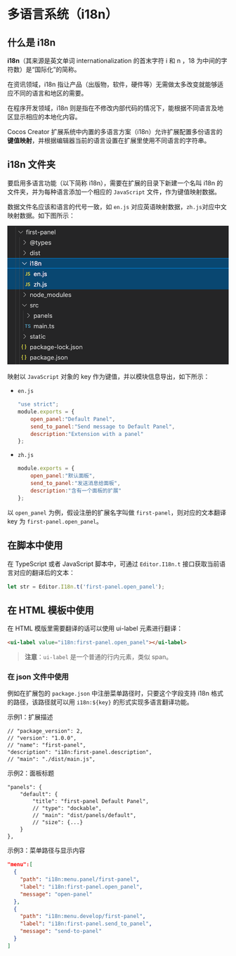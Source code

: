 # 多语言系统（i18n）

## 什么是 i18n

**i18n**（其来源是英文单词 internationalization 的首末字符 i 和 n ，18 为中间的字符数）是“国际化”的简称。

在资讯领域，i18n 指让产品（出版物，软件，硬件等）无需做太多改变就能够适应不同的语言和地区的需要。

在程序开发领域，i18n 则是指在不修改内部代码的情况下，能根据不同语言及地区显示相应的本地化内容。

Cocos Creator 扩展系统中内置的多语言方案（i18n）允许扩展配置多份语言的 **键值映射**，并根据编辑器当前的语言设置在扩展里使用不同语言的字符串。

## i18n 文件夹

要启用多语言功能（以下简称 i18n），需要在扩展的目录下新建一个名叫 i18n 的文件夹，并为每种语言添加一个相应的 `JavaScript` 文件，作为键值映射数据。

数据文件名应该和语言的代号一致，如 `en.js` 对应英语映射数据，`zh.js`对应中文映射数据。如下图所示：

![i18n-folder](./image/i18n-folder.png)

映射以 `JavaScript` 对象的 key 作为键值，并以模块信息导出，如下所示：

- `en.js`

  ```javascript
  "use strict";
  module.exports = {
      open_panel:"Default Panel",
      send_to_panel:"Send message to Default Panel",
      description:"Extension with a panel"
  };
  ```

- `zh.js`

  ```javascript
  module.exports = {
      open_panel:"默认面板",
      send_to_panel:"发送消息给面板",
      description:"含有一个面板的扩展"
  };
  ```

以 `open_panel` 为例，假设注册的扩展名字叫做 `first-panel`，则对应的文本翻译 key 为 `first-panel.open_panel`。

## 在脚本中使用

在 TypeScript 或者 JavaScript 脚本中，可通过 `Editor.I18n.t` 接口获取当前语言对应的翻译后的文本：

```typescript
let str = Editor.I18n.t('first-panel.open_panel');
```

## 在 HTML 模板中使用

在 HTML 模版里需要翻译的话可以使用 ui-label 元素进行翻译：

```html
<ui-label value="i18n:first-panel.open_panel"></ui-label>
```

> **注意**：`ui-label` 是一个普通的行内元素，类似 span。

### 在 json 文件中使用

例如在扩展包的 `package.json` 中注册菜单路径时，只要这个字段支持 i18n 格式的路径，该路径就可以用 `i18n:${key}` 的形式实现多语言翻译功能。

示例1：扩展描述

```json5
// "package_version": 2,
// "version": "1.0.0",
// "name": "first-panel",
"description": "i18n:first-panel.description",
// "main": "./dist/main.js",
```

示例2：面板标题

```json5
"panels": {
    "default": {
        "title": "first-panel Default Panel",
        // "type": "dockable",
        // "main": "dist/panels/default",
        // "size": {...}
    }
},
```

示例3：菜单路径与显示内容

```json
"menu":[
  {
    "path": "i18n:menu.panel/first-panel",
    "label": "i18n:first-panel.open_panel",
    "message": "open-panel"
  },
  {
    "path": "i18n:menu.develop/first-panel",
    "label": "i18n:first-panel.send_to_panel",
    "message": "send-to-panel"
  }
]
```
